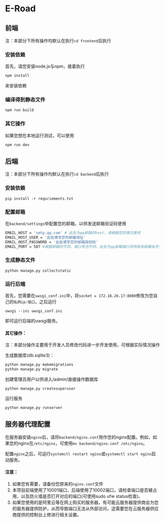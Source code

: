 # E-Road

## 前端

注：本部分下所有操作均默认在执行`cd frontend`后执行

### 安装依赖

首先，请您安装node.js与npm，接着执行

```sh
npm install
```

来安装依赖

### 编译得到静态文件

```sh
npm run build
```

### 其它操作

如果您想在本地运行测试，可以使用

```bash
npm run dev
```





## 后端

注：本部分下所有操作均默认在执行`cd backend`后执行

### 安装依赖

`pip install -r requriements.txt `

### 配置邮箱

在`backend/settings`中配置您的邮箱，以供发送邮箱验证码使用

```bash
EMAIL_HOST = 'smtp.qq.com' # 此处为qq邮箱的host，请根据您的情况更改
EMAIL_HOST_USER = '此处填写您的邮箱地址'
EMAIL_HOST_PASSWORD = '此处填写您的邮箱授权码'
EMAIL_PORT = 587 #根据邮箱的不同，端口号也不同，此处为qq邮箱端口号网易系邮箱似乎多为25或465
```

### 生成静态文件

```shell
python manage.py collectstatic
```

### 运行后端

首先，您需要在`uwsgi_conf.ini`中，将`socket = 172.16.26.17:8080`修改为您自己的`私网ip:端口`，之后运行
```shell
uwsgi --ini uwsgi_conf.ini
```
即可运行后端的uwsgi服务。

#### 其它操作：

注：本部分操作主要用于开发人员修改代码进一步开发使用，可根据实际情况操作

生成数据库(db.sqlite3)：

```python
python manage.py makemigrations
python manage.py migrate
```

创建管理员用户以供进入/admin/直接操作数据库

```shell
python manage.py createsuperuser
```

运行服务

```python
python manage.py runserver
```



## 服务器代理配置

在服务器安装`nginx`后，请将`backend/nginx.conf`用作您的nginx配置。例如，如果您的nginx在`/etc/nginx`，可使用`mv backend/nginx.conf /etc/nginx`。

配置`nginx`之后，可运行`systemctl restart nginx`或`systemctl start nginx`启动服务。

#### 注意：

1. 如果您有需要，请备份您原来的`nginx.conf`文件
2. 本项目前端使用了10001端口，后端使用了10002端口，请检查端口是否被占用，以及防火墙是否打开对应的端口(可使用sudo ufw status检查)。
3. 如果您使用的是阿里云等在网上购买的服务器，有可能云服务器提供商会为您的服务器提供防护，从而导致端口无法从外部访问，这需要您在云服务器供应商提供的控制台上修进行相关设置。